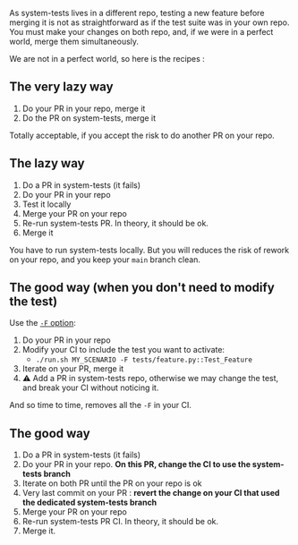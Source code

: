 As system-tests lives in a different repo, testing a new feature before merging it is not as straightforward as if the test suite was in your own repo. You must make your changes on both repo, and, if we were in a perfect world, merge them simultaneously.

We are not in a perfect world, so here is the recipes :

## The very lazy way

1. Do your PR in your repo, merge it
2. Do the PR on system-tests, merge it

Totally acceptable, if you accept the risk to do another PR on your repo.

## The lazy way

1. Do a PR in system-tests (it fails)
2. Do your PR in your repo
3. Test it locally
4. Merge your PR on your repo
5. Re-run system-tests PR. In theory, it should be ok.
6. Merge it

You have to run system-tests locally. But you will reduces the risk of rework on your repo, and you keep your `main` branch clean.

## The good way (when you don't need to modify the test)

Use the [`-F` option](../execute/force-execute.md):

1. Do your PR in your repo
2. Modify your CI to include the test you want to activate:
    * `./run.sh MY_SCENARIO -F tests/feature.py::Test_Feature`
3. Iterate on your PR, merge it
4. :warning: Add a PR in system-tests repo, otherwise we may change the test, and break your CI without noticing it.

And so time to time, removes all the `-F` in your CI.

## The good way

1. Do a PR in system-tests (it fails)
2. Do your PR in your repo. **On this PR, change the CI to use the system-tests branch**
3. Iterate on both PR until the PR on your repo is ok
4. Very last commit on your PR : **revert the change on your CI that used the dedicated system-tests branch**
5. Merge your PR on your repo
6. Re-run system-tests PR CI. In theory, it should be ok.
7. Merge it.
